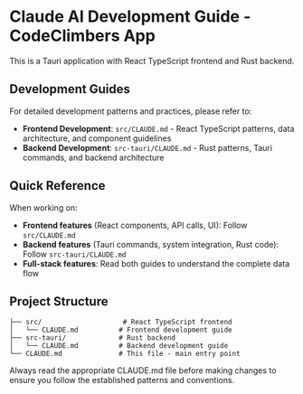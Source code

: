 # Claude AI Development Guide - CodeClimbers App

This is a Tauri application with React TypeScript frontend and Rust backend.

## Development Guides

For detailed development patterns and practices, please refer to:

- **Frontend Development**: `src/CLAUDE.md` - React TypeScript patterns, data architecture, and component guidelines
- **Backend Development**: `src-tauri/CLAUDE.md` - Rust patterns, Tauri commands, and backend architecture

## Quick Reference

When working on:
- **Frontend features** (React components, API calls, UI): Follow `src/CLAUDE.md`
- **Backend features** (Tauri commands, system integration, Rust code): Follow `src-tauri/CLAUDE.md`
- **Full-stack features**: Read both guides to understand the complete data flow

## Project Structure

```
├── src/                    # React TypeScript frontend
│   └── CLAUDE.md          # Frontend development guide
├── src-tauri/             # Rust backend
│   └── CLAUDE.md          # Backend development guide
└── CLAUDE.md              # This file - main entry point
```

Always read the appropriate CLAUDE.md file before making changes to ensure you follow the established patterns and conventions.